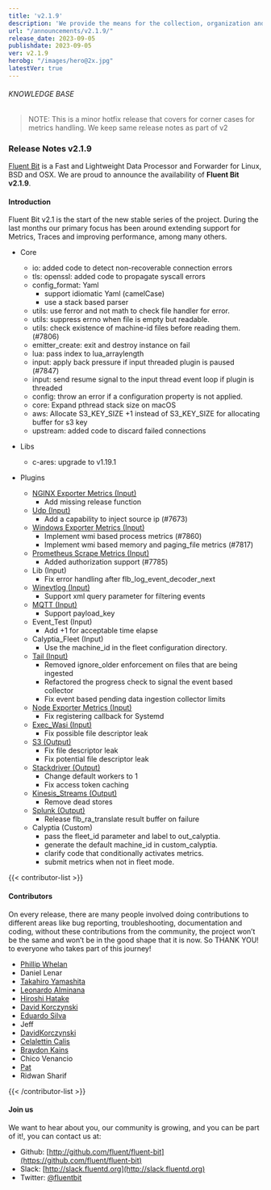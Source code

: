 ```yaml
---
title: 'v2.1.9'
description: 'We provide the means for the collection, organization and computerized retrieval of knowledge and Lightweight Data Forwarder for Linux, BSD, macOS and Windows.'
url: "/announcements/v2.1.9/"
release_date: 2023-09-05
publishdate: 2023-09-05
ver: v2.1.9
herobg: "/images/hero@2x.jpg"
latestVer: true
---
```


###### KNOWLEDGE BASE

> NOTE: This is a minor hotfix release that covers for corner cases for metrics handling. We keep same
release notes as part of v2

### Release Notes v2.1.9

[Fluent Bit](https://fluentbit.io) is a Fast and Lightweight Data Processor and Forwarder for Linux,
BSD and OSX. We are proud to announce the availability of **Fluent Bit v2.1.9**.

#### Introduction

Fluent Bit v2.1 is the start of the new stable series of the project. During the last months our primary focus has been around extending support for Metrics, Traces and improving performance, among many others.


- Core
   - io: added code to detect non-recoverable connection errors
   - tls: openssl: added code to propagate syscall errors
   - config_format: Yaml
     - support idiomatic Yaml (camelCase)
     - use a stack based parser
   - utils: use ferror and not math to check file handler for error.
   - utils: suppress errno when file is empty but readable.
   - utils: check existence of machine-id files before reading them. (#7806)
   - emitter_create: exit and destroy instance on fail
   - lua: pass index to lua_arraylength
   - input: apply back pressure if input threaded plugin is paused (#7847)
   - input: send resume signal to the input thread event loop if plugin is threaded
   - config: throw an error if a configuration property is not applied.
   - core: Expand pthread stack size on macOS
   - aws: Allocate S3_KEY_SIZE +1 instead of S3_KEY_SIZE for allocating buffer for s3 key
   - upstream: added code to discard failed connections

 - Libs
   - c-ares: upgrade to v1.19.1

 - Plugins
   - [NGINX Exporter Metrics (Input)](https://docs.fluentbit.io/manual/2.1/pipeline/inputs/nginx/)
      - Add missing release function
   - [Udp (Input)](https://docs.fluentbit.io/manual/2.1/pipeline/inputs/udp/)
      - Add a capability to inject source ip (#7673)
   - [Windows Exporter Metrics (Input)](https://docs.fluentbit.io/manual/2.1/pipeline/inputs/windows-exporter-metrics/)
      - Implement wmi based process metrics (#7860)
      - Implement wmi based memory and paging_file metrics (#7817)
   - [Prometheus Scrape Metrics (Input)](https://docs.fluentbit.io/manual/2.1/pipeline/inputs/prometheus-scrape-metrics/)
      - Added authorization support (#7785)
   - Lib (Input)
      - Fix error handling after flb_log_event_decoder_next
   - [Winevtlog (Input)](https://docs.fluentbit.io/manual/2.1/pipeline/inputs/windows-event-log-winevtlog/)
      - Support xml query parameter for filtering events
   - [MQTT (Input)](https://docs.fluentbit.io/manual/2.1/pipeline/inputs/mqtt/)
      - Support payload_key
   - Event_Test (Input)
      - Add +1 for acceptable time elapse
   - Calyptia_Fleet (Input)
      - Use the machine_id in the fleet configuration directory.
   - [Tail (Input)](https://docs.fluentbit.io/manual/2.1/pipeline/inputs/tail/)
      - Removed ignore_older enforcement on files that are being ingested
      - Refactored the progress check to signal the event based collector
      - Fix event based pending data ingestion collector limits
   - [Node Exporter Metrics (Input)](https://docs.fluentbit.io/manual/2.1/pipeline/inputs/node-exporter-metrics/)
      - Fix registering callback for Systemd
   - [Exec_Wasi (Input)](https://docs.fluentbit.io/manual/2.1/pipeline/inputs/exec-wasi/)
      - Fix possible file descriptor leak
   - [S3 (Output)](https://docs.fluentbit.io/manual/2.1/pipeline/outputs/s3/)
      - Fix file descriptor leak
      - Fix potential file descriptor leak
   - [Stackdriver (Output)](https://docs.fluentbit.io/manual/2.1/pipeline/outputs/stackdriver/)
      - Change default workers to 1
      - Fix access token caching
   - [Kinesis_Streams (Output)](https://docs.fluentbit.io/manual/2.1/pipeline/outputs/kinesis/)
      - Remove dead stores
   - [Splunk (Output)](https://docs.fluentbit.io/manual/2.1/pipeline/outputs/splunk/)
      - Release flb_ra_translate result buffer on failure
   - Calyptia (Custom)
      - pass the fleet_id parameter and label to out_calyptia.
      - generate the default machine_id in custom_calyptia.
      - clarify code that conditionally activates metrics.
      - submit metrics when not in fleet mode.

{{< contributor-list >}}

#### Contributors

On every release, there are many people involved doing contributions to different areas like bug reporting, troubleshooting, documentation and coding, without these contributions from the community, the project won’t be the same and won’t be in the good shape that it is now. So THANK YOU! to everyone who takes part of this journey!


- [Phillip Whelan](https://github.com/pwhelan)
- Daniel Lenar
- [Takahiro Yamashita](https://github.com/nokute78)
- [Leonardo Alminana](https://github.com/leonardo-albertovich)
- [Hiroshi Hatake](https://github.com/cosmo0920)
- [David Korczynski](https://github.com/DavidKorczynski)
- [Eduardo Silva](https://github.com/edsiper)
- Jeff
- [DavidKorczynski](https://github.com/DavidKorczynski)
- [Celalettin Calis](https://https://github.com/celalettin1286)
- [Braydon Kains](https://github.com/braydonk)
- Chico Venancio
- [Pat](https://github.com/patrick-stephens)
- Ridwan Sharif

{{< /contributor-list >}}

#### Join us

We want to hear about you, our community is growing, and you can be part of it!, you can contact us at:

* Github: [http://github.com/fluent/fluent-bit](https://github.com/fluent/fluent-bit)
* Slack: [http://slack.fluentd.org](http://slack.fluentd.org)
* Twitter: [@fluentbit](https://twitter.com/fluentbit)